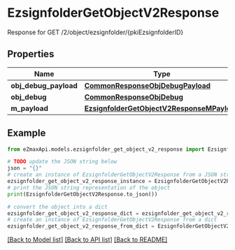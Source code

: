# EzsignfolderGetObjectV2Response

Response for GET /2/object/ezsignfolder/{pkiEzsignfolderID}

## Properties

Name | Type | Description | Notes
------------ | ------------- | ------------- | -------------
**obj_debug_payload** | [**CommonResponseObjDebugPayload**](CommonResponseObjDebugPayload.md) |  | 
**obj_debug** | [**CommonResponseObjDebug**](CommonResponseObjDebug.md) |  | [optional] 
**m_payload** | [**EzsignfolderGetObjectV2ResponseMPayload**](EzsignfolderGetObjectV2ResponseMPayload.md) |  | 

## Example

```python
from eZmaxApi.models.ezsignfolder_get_object_v2_response import EzsignfolderGetObjectV2Response

# TODO update the JSON string below
json = "{}"
# create an instance of EzsignfolderGetObjectV2Response from a JSON string
ezsignfolder_get_object_v2_response_instance = EzsignfolderGetObjectV2Response.from_json(json)
# print the JSON string representation of the object
print(EzsignfolderGetObjectV2Response.to_json())

# convert the object into a dict
ezsignfolder_get_object_v2_response_dict = ezsignfolder_get_object_v2_response_instance.to_dict()
# create an instance of EzsignfolderGetObjectV2Response from a dict
ezsignfolder_get_object_v2_response_from_dict = EzsignfolderGetObjectV2Response.from_dict(ezsignfolder_get_object_v2_response_dict)
```
[[Back to Model list]](../README.md#documentation-for-models) [[Back to API list]](../README.md#documentation-for-api-endpoints) [[Back to README]](../README.md)


